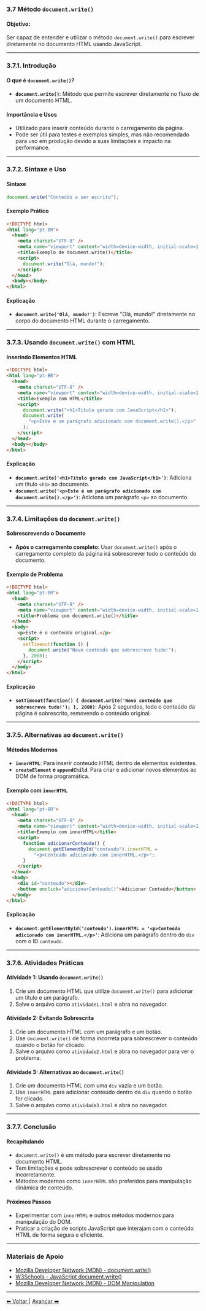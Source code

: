 ### 3.7 Método `document.write()`

#### Objetivo:

Ser capaz de entender e utilizar o método `document.write()` para escrever diretamente no documento HTML usando JavaScript.

---

### 3.7.1. Introdução

#### O que é `document.write()`?

- **`document.write()`**: Método que permite escrever diretamente no fluxo de um documento HTML.

#### Importância e Usos

- Utilizado para inserir conteúdo durante o carregamento da página.
- Pode ser útil para testes e exemplos simples, mas não recomendado para uso em produção devido a suas limitações e impacto na performance.

---

### 3.7.2. Sintaxe e Uso

#### Sintaxe

```javascript
document.write("Conteúdo a ser escrito");
```

#### Exemplo Prático

```html
<!DOCTYPE html>
<html lang="pt-BR">
  <head>
    <meta charset="UTF-8" />
    <meta name="viewport" content="width=device-width, initial-scale=1.0" />
    <title>Exemplo de document.write()</title>
    <script>
      document.write("Olá, mundo!");
    </script>
  </head>
  <body></body>
</html>
```

#### Explicação

- **`document.write('Olá, mundo!')`**: Escreve "Olá, mundo!" diretamente no corpo do documento HTML durante o carregamento.

---

### 3.7.3. Usando `document.write()` com HTML

#### Inserindo Elementos HTML

```html
<!DOCTYPE html>
<html lang="pt-BR">
  <head>
    <meta charset="UTF-8" />
    <meta name="viewport" content="width=device-width, initial-scale=1.0" />
    <title>Exemplo com HTML</title>
    <script>
      document.write("<h1>Título gerado com JavaScript</h1>");
      document.write(
        "<p>Este é um parágrafo adicionado com document.write().</p>"
      );
    </script>
  </head>
  <body></body>
</html>
```

#### Explicação

- **`document.write('<h1>Título gerado com JavaScript</h1>')`**: Adiciona um título `<h1>` ao documento.
- **`document.write('<p>Este é um parágrafo adicionado com document.write().</p>')`**: Adiciona um parágrafo `<p>` ao documento.

---

### 3.7.4. Limitações do `document.write()`

#### Sobrescrevendo o Documento

- **Após o carregamento completo**: Usar `document.write()` após o carregamento completo da página irá sobrescrever todo o conteúdo do documento.

#### Exemplo de Problema

```html
<!DOCTYPE html>
<html lang="pt-BR">
  <head>
    <meta charset="UTF-8" />
    <meta name="viewport" content="width=device-width, initial-scale=1.0" />
    <title>Problema com document.write()</title>
  </head>
  <body>
    <p>Este é o conteúdo original.</p>
    <script>
      setTimeout(function () {
        document.write("Novo conteúdo que sobrescreve tudo!");
      }, 2000);
    </script>
  </body>
</html>
```

#### Explicação

- **`setTimeout(function() { document.write('Novo conteúdo que sobrescreve tudo!'); }, 2000)`**: Após 2 segundos, todo o conteúdo da página é sobrescrito, removendo o conteúdo original.

---

### 3.7.5. Alternativas ao `document.write()`

#### Métodos Modernos

- **`innerHTML`**: Para inserir conteúdo HTML dentro de elementos existentes.
- **`createElement` e `appendChild`**: Para criar e adicionar novos elementos ao DOM de forma programática.

#### Exemplo com `innerHTML`

```html
<!DOCTYPE html>
<html lang="pt-BR">
  <head>
    <meta charset="UTF-8" />
    <meta name="viewport" content="width=device-width, initial-scale=1.0" />
    <title>Exemplo com innerHTML</title>
    <script>
      function adicionarConteudo() {
        document.getElementById("conteudo").innerHTML =
          "<p>Conteúdo adicionado com innerHTML.</p>";
      }
    </script>
  </head>
  <body>
    <div id="conteudo"></div>
    <button onclick="adicionarConteudo()">Adicionar Conteúdo</button>
  </body>
</html>
```

#### Explicação

- **`document.getElementById('conteudo').innerHTML = '<p>Conteúdo adicionado com innerHTML.</p>'`**: Adiciona um parágrafo dentro do `div` com o ID `conteudo`.

---

### 3.7.6. Atividades Práticas

#### Atividade 1: Usando `document.write()`

1. Crie um documento HTML que utilize `document.write()` para adicionar um título e um parágrafo.
2. Salve o arquivo como `atividade1.html` e abra no navegador.

#### Atividade 2: Evitando Sobrescrita

1. Crie um documento HTML com um parágrafo e um botão.
2. Use `document.write()` de forma incorreta para sobrescrever o conteúdo quando o botão for clicado.
3. Salve o arquivo como `atividade2.html` e abra no navegador para ver o problema.

#### Atividade 3: Alternativas ao `document.write()`

1. Crie um documento HTML com uma `div` vazia e um botão.
2. Use `innerHTML` para adicionar conteúdo dentro da `div` quando o botão for clicado.
3. Salve o arquivo como `atividade3.html` e abra no navegador.

---

### 3.7.7. Conclusão

#### Recapitulando

- `document.write()` é um método para escrever diretamente no documento HTML.
- Tem limitações e pode sobrescrever o conteúdo se usado incorretamente.
- Métodos modernos como `innerHTML` são preferidos para manipulação dinâmica de conteúdo.

#### Próximos Passos

- Experimentar com `innerHTML` e outros métodos modernos para manipulação do DOM.
- Praticar a criação de scripts JavaScript que interajam com o conteúdo HTML de forma segura e eficiente.

---

### Materiais de Apoio

- [Mozilla Developer Network (MDN) - document.write()](https://developer.mozilla.org/pt-BR/docs/Web/API/Document/write)
- [W3Schools - JavaScript document.write()](https://www.w3schools.com/jsref/met_doc_write.asp)
- [Mozilla Developer Network (MDN) - DOM Manipulation](https://developer.mozilla.org/pt-BR/docs/Web/API/Document_Object_Model/Manipulating_the_DOM)

---

[⬅ Voltar ](cap3-06.md) | [Avançar ➡️](cap3-08.md)

